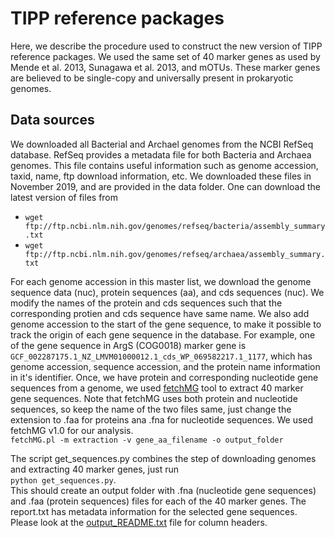 # TIPP reference packages 
Here, we describe the procedure used to construct the new version of TIPP reference packages. We used the same set of 40 marker genes as used by Mende et al. 2013, Sunagawa et al. 2013, and mOTUs. These marker genes are believed to be single-copy and universally present in prokaryotic genomes. 

## Data sources
We downloaded all Bacterial and Archael genomes from the NCBI RefSeq database. RefSeq provides a metadata file for both Bacteria and Archaea genomes. This file contains useful information such as genome accession, taxid, name, ftp download information, etc. We downloaded these files in November 2019, and are provided in the data folder. One can download the latest version of files from
- `wget ftp://ftp.ncbi.nlm.nih.gov/genomes/refseq/bacteria/assembly_summary.txt`
- `wget ftp://ftp.ncbi.nlm.nih.gov/genomes/refseq/archaea/assembly_summary.txt`

For each genome accession in this master list, we download the genome sequence data (nuc), protein sequences (aa), and cds sequences (nuc). We modify the names of the protein and cds sequences such that the corresponding protien and cds sequence have same name. We also add genome accession to the start of the gene sequence, to make it possible to track the origin of each gene sequence in the database. 
For example, one of the gene sequence in ArgS (COG0018) marker gene is `GCF_002287175.1_NZ_LMVM01000012.1_cds_WP_069582217.1_1177`, which has genome accession, sequence accession, and the protein name information in it's identifier. 
Once, we have protein and corresponding nucleotide gene sequences from a genome, we used [fetchMG](http://vm-lux.embl.de/~mende/fetchMG/about.html) tool to extract 40 marker gene sequences. Note that fetchMG uses both protein and nucleotide sequences, so keep the name of the two files same, just change the extension to .faa for proteins ana .fna for nucleotide sequences. We used fetchMG v1.0 for our analysis. \
`fetchMG.pl -m extraction -v gene_aa_filename -o output_folder` 

The script get_sequences.py combines the step of downloading genomes and extracting 40 marker genes, just run\
`python get_sequences.py`. \
This should create an output folder with .fna (nucleotide gene sequences) and .faa (protein sequences) files for each of the 40 marker genes. The report.txt has metadata information for the selected gene sequences. Please look at the [output_README.txt](https://github.com/shahnidhi/TIPP_reference_package/blob/master/output_README.txt) file for column headers.  






